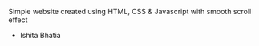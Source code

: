 Simple website created using HTML, CSS &amp; Javascript with smooth scroll effect

- Ishita Bhatia 

